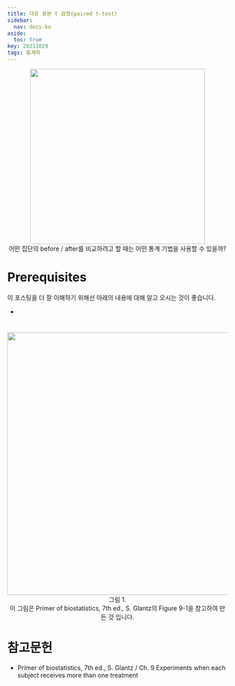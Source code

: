 ```yaml
---
title: 대응 표본 t 검정(paired t-test)
sidebar:
  nav: docs-ko
aside:
  toc: true
key: 20211029
tags: 통계학
---
```


<p align = "center">
  <img width = "400" src = "https://raw.githubusercontent.com/angeloyeo/angeloyeo.github.io/master/pics/2021-10-29-paired_t_test/pic0.png">
  <br>
  어떤 집단의 before / after를 비교하려고 할 때는 어떤 통계 기법을 사용할 수 있을까?
</p>

# Prerequisites

이 포스팅을 더 잘 이해하기 위해선 아래의 내용에 대해 알고 오시는 것이 좋습니다.

* []()

#

<p align = "center">
  <img width = "600" src = "https://raw.githubusercontent.com/angeloyeo/angeloyeo.github.io/master/pics/2021-10-29-paired_t_test/pic1.png">
  <br>
  그림 1.
  <br>
  이 그림은 Primer of biostatistics, 7th ed., S. Glantz의 Figure 9-1을 참고하여 만든 것 입니다.
</p>

# 참고문헌

* Primer of biostatistics, 7th ed., S. Glantz / Ch. 9 Experiments when each subject receives more than one treatment